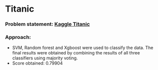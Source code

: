 # Titanic

### Problem statement: [Kaggle Titanic](https://www.kaggle.com/c/titanic)

### Approach:
- SVM, Random forest and Xgboost were used to classify the data. The final results were obtained by combining the results of all three classifiers using majority voting.
- Score obtained: 0.79904
